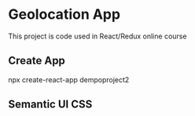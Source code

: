 # Geolocation App
This project is code used in React/Redux online course

## Create App
npx create-react-app dempoproject2

## Semantic UI CSS
<link rel="stylesheet" href="https://cdnjs.cloudflare.com/ajax/libs/semantic-ui/2.4.1/semantic.min.css" integrity="sha256-9mbkOfVho3ZPXfM7W8sV2SndrGDuh7wuyLjtsWeTI1Q=" crossorigin="anonymous" />

